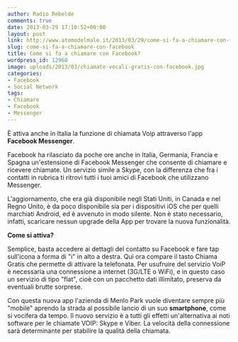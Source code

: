 ```yaml
---
author: Radio Rebelde
comments: true
date: 2013-03-29 17:10:52+00:00
layout: post
link: http://www.atomodelmale.it/2013/03/29/come-si-fa-a-chiamare-con-facebook/
slug: come-si-fa-a-chiamare-con-facebook
title: Come si fa a chiamare con Facebook?
wordpress_id: 12960
image: uploads/2013/03/chiamate-vocali-gratis-con-facebook.jpg
categories:
- Facebook
- Social Network
tags:
- Chiamare
- Facebook
- Messenger
---
```

È attiva anche in Italia la funzione di chiamata Voip attraverso l'app **Facebook Messenger**.

Facebook ha rilasciato da poche ore anche in Italia, Germania, Francia e Spagna un'estensione di Facebook Messenger che consente di chiamare e ricevere chiamate. Un servizio simile a Skype, con la differenza che fra i contatti in rubrica ti ritrovi tutti i tuoi amici di Facebook che utilizzano Messenger.

L'aggiornamento, che era già disponibile negli Stati Uniti, in Canada e nel Regno Unito, è da poco disponibile sia per i dispositivi iOS che per quelli marchiati Android, ed è avvenuto in modo silente. Non è stato necessario, infatti, scaricare nessun upgrade della App per trovare la nuova funzionalità.

**Come si attiva?**

Semplice, basta accedere ai dettagli del contatto su Facebook e fare tap sull'icona a forma di "i" in alto a destra. Qui ora compare il tasto Chiama Gratis che permette di attivare la telefonata. Per usufruire del servizio VoiP è necessaria una connessione a internet (3G/LTE o WiFi), e in questo caso un servizio di tipo "flat", cioè con un pacchetto dati illimitato, preserva da eventuali brutte sorprese.

Con questa nuova app l'azienda di Menlo Park vuole diventare sempre più "mobile" aprendo la strada al possibile lancio di un suo **smartphone**, come si vocifera da tempo. Il nuovo servizio è a tutti gli effetti un'alternativa ai noti software per le chiamate VOIP: Skype e Viber. La velocità della connessione sarà determinante per stabilire la qualità della chiamata.
